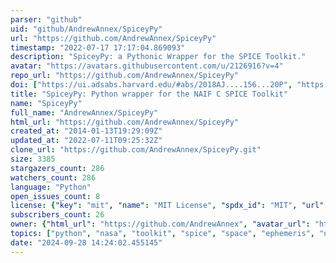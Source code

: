 ```yaml
---
parser: "github"
uid: "github/AndrewAnnex/SpiceyPy"
url: "https://github.com/AndrewAnnex/SpiceyPy"
timestamp: "2022-07-17 17:17:04.869093"
description: "SpiceyPy: a Pythonic Wrapper for the SPICE Toolkit."
avatar: "https://avatars.githubusercontent.com/u/2126916?v=4"
repo_url: "https://github.com/AndrewAnnex/SpiceyPy"
doi: ["https://ui.adsabs.harvard.edu/#abs/2018AJ....156...20P", "https://ui.adsabs.harvard.edu/#abs/2017LPICo1986.7081A", "https://ui.adsabs.harvard.edu/abs/2019ascl.soft03016A/abstract"]
title: "SpiceyPy: Python wrapper for the NAIF C SPICE Toolkit"
name: "SpiceyPy"
full_name: "AndrewAnnex/SpiceyPy"
html_url: "https://github.com/AndrewAnnex/SpiceyPy"
created_at: "2014-01-13T19:29:09Z"
updated_at: "2022-07-11T09:25:32Z"
clone_url: "https://github.com/AndrewAnnex/SpiceyPy.git"
size: 3385
stargazers_count: 286
watchers_count: 286
language: "Python"
open_issues_count: 8
license: {"key": "mit", "name": "MIT License", "spdx_id": "MIT", "url": "https://api.github.com/licenses/mit", "node_id": "MDc6TGljZW5zZTEz"}
subscribers_count: 26
owner: {"html_url": "https://github.com/AndrewAnnex", "avatar_url": "https://avatars.githubusercontent.com/u/2126916?v=4", "login": "AndrewAnnex", "type": "User"}
topics: ["python", "nasa", "toolkit", "spice", "space", "ephemeris", "navigation", "hacktoberfest"]
date: "2024-09-28 14:24:02.455145"
---
```

